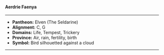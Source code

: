 #### Aerdrie Faenya
___

- **Pantheon:** Elven (The Seldarine)
- **Alignment:** C, G
- **Domains:** Life, Tempest, Trickery
- **Province:** Air, rain, fertility, birth
- **Symbol:** Bird silhouetted against a cloud
___
